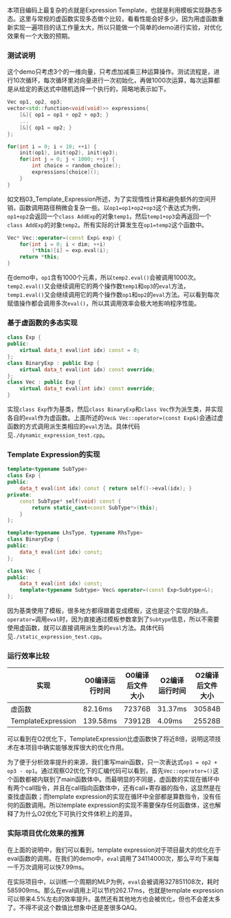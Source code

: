 本项目编码上最复杂的点就是Expression Template，也就是利用模板实现静态多态。这里与常规的虚函数实现多态做个比较，看看性能会好多少。因为用虚函数重新实现一遍项目的话工作量太大，所以只能做一个简单的demo进行实验，对优化效果有一个大致的预期。

### 测试说明

这个demo只考虑3个的一维向量，只考虑加减乘三种运算操作。测试流程是，进行10次循环，每次循环里对向量进行一次初始化，再做1000次运算，每次运算都是从给定的表达式中随机选择一个执行的，简略地表示如下。

```c++
Vec op1, op2, op3;
vector<std::function<void(void)>> expressions{
    [&]{ op1 = op1 + op2 + op3; }
    ...
    [&]{ op1 = op2; }
};

for(int i = 0; i < 10; ++i) {
	init(op1), init(op2), init(op3);
    for(int j = 0; j < 1000; ++j) {
        int choice = random_choice();
        expressions[choice]();
    }
}
```

如文档03_Template_Expression所述，为了实现惰性计算和避免额外的空间开销，函数调用路径稍微会复杂一些。以`op1=op1+op2+op3`这个表达式为例，`op1+op2`会返回一个`class AddExp`的对象`temp1`，然后`temp1+op3`会再返回一个`class AddExp`的对象`temp2`。所有实际的计算发生在`op1=temp2`这个函数中。

```c++
Vec* Vec::operator=(const Exp& exp) {
	for(int i = 0; i < dim; ++i)
		(*this)[i] = exp.eval(i);
	return *this;
}
```

在demo中，`op1`含有1000个元素，所以`temp2.eval()`会被调用1000次。`temp2.eval()`又会继续调用它的两个操作数`temp1`和`op3`的`eval`方法，`temp1.eval()`又会继续调用它的两个操作数`op1`和`op2`的`eval`方法。可以看到每次赋值操作都会调用多次`eval()`，所以其调用效率会极大地影响程序性能。

### 基于虚函数的多态实现

```c++
class Exp {
public:
	virtual data_t eval(int idx) const = 0;
};
class BinaryExp : public Exp {
    virtual data_t eval(int idx) const override;
};
class Vec : public Exp {
    virtual data_t eval(int idx) const override;
}
```

实现`class Exp`作为基类，然后`class BinaryExp`和`class Vec`作为派生类，并实现各自的`eval`作为虚函数。上面所述的`Vec& Vec::operator=(const Exp&)`会通过虚函数的方式调用派生类相应的`eval`方法。具体代码见`./dynamic_expression_test.cpp`。

### Template Expression的实现

```c++
template<typename SubType>
class Exp {
public:
    data_t eval(int idx) const { return self()->eval(idx); }
private:
    const SubType* self(void) const { 
        return static_cast<const SubType*>(this); 
    }
};

template<typename LhsType, typename RhsType>
class BinaryExp {
public:
    data_t eval(int idx) const;
};

class Vec {
public:
    data_t eval(int idx) const;
    template<typename Subtype> Vec& operator=(const Exp<Subtype>&);
};
```

因为基类使用了模板，很多地方都得跟着变成模板，这也是这个实现的缺点。`operator=`调用`eval`时，因为直接通过模板参数拿到了`Subtype`信息，所以不需要使用虚函数，就可以直接调用派生类的`eval`方法。具体代码见`./static_expression_test.cpp`。

### 运行效率比较

| 实现               | O0编译运行时间 | O0编译后文件大小 | O2编译运行时间 | O2编译后文件大小 |
| ------------------ | -------------- | ---------------- | -------------- | ---------------- |
| 虚函数             | 82.16ms        | 72376B           | 31.37ms        | 30584B           |
| TemplateExpression | 139.58ms       | 73912B           | 4.09ms         | 25528B           |

可以看到在O2优化下，TemplateExpression比虚函数快了将近8倍，说明这项技术在本项目中确实能够发挥很大的优化作用。

为了便于分析效率提升的来源，我们重写main函数，只一次表达式`op1 = op2 + op3 - op1`。通过观察O2优化下的汇编代码可以看到，首先`Vec::operator=()`这个函数都被内联到了main函数体中。而最明显的不同是，虚函数的实现在循环中有两个call指令，并且在call指向函数体中，还有call+寄存器的指令，这显然是在查找虚函数；而template expression的实现在循环中全部都是算数指令，没有任何的函数调用。所以template expression的实现不需要保存任何函数体，这也解释了为什么O2优化下可执行文件体积上的差异。

### 实际项目优化效果的推算

在上面的说明中，我们可以看到，template expression对于项目最大的优化在于eval函数的调用。在我们的demo中，`eval`调用了34114000次，那么平均下来每一千万次调用可以快7.99ms。

在实际项目中，以训练一个周期的MLP为例，`eval`会被调用327851108次，耗时585909ms。那么在eval调用上可以节约262.17ms，也就是template expression可以带来4.5%左右的效率提升。虽然还有其他地方也会被优化，但也不会差太多了。不得不说这个数值比想象中还是差很多QAQ。